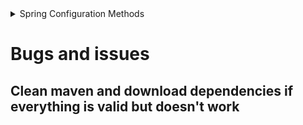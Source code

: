 <details>
<summary>Spring Configuration Methods</summary>

**1. Configuration via Java Beans**
- Define configuration using Java classes annotated with `@Configuration` and `@Bean`.
- Allows you to create and configure beans programmatically within your application context.

**2. Configuration via Properties Files**
- Specify configuration settings in external properties files (e.g., `application.properties` or `application.yml`).
- Define application-specific settings that can be injected into Spring beans.

**3. Profile-Based Configuration**
- Use profiles to provide different configurations for different environments.
- Define beans or configuration settings specific to a profile using annotations like `@Profile` or profile-specific property files (e.g., `application-dev.properties`).

**4. Configuration through Environment Variables**
- Configure Spring applications using environment variables.
- Environment variables can override properties defined in `application.properties` or `application.yml`.

**5. Conditional Configuration**
- Use annotations like `@ConditionalOnProperty`, `@ConditionalOnClass`, or `@ConditionalOnBean` to conditionally include or exclude configuration based on certain conditions.

**6. Dynamic Configuration**
- Use the `ConfigurableApplicationContext` interface to register and unregister beans dynamically.
- Useful for changing configuration at runtime.

**7. Multiple Configuration Sources**
- Combine multiple configuration sources, such as properties files and Java-based configuration.
- Spring will merge these configurations based on their precedence.

**8. Configuration via Spring Boot Starter Dependencies**
- Use starter dependencies that come with predefined configurations and settings.
- Simplifies the setup of common scenarios and reduces the need for manual configuration.

</details>


# Bugs and issues
## Clean maven and download dependencies if everything is valid but doesn't work
